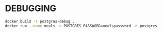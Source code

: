 # DEBUGGING

```bash
docker build -t postgres-debug .
docker run --name meals -e POSTGRES_PASSWORD=mealspassword -d postgres-debug
```